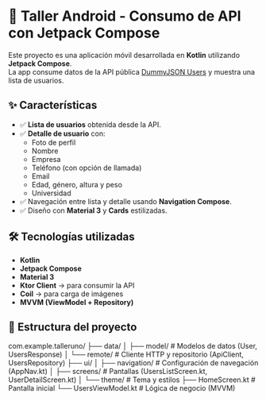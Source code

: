 # 📱 Taller Android - Consumo de API con Jetpack Compose  

Este proyecto es una aplicación móvil desarrollada en **Kotlin** utilizando **Jetpack Compose**.  
La app consume datos de la API pública [DummyJSON Users](https://dummyjson.com/users) y muestra una lista de usuarios.  

## ✨ Características  

- ✅ **Lista de usuarios** obtenida desde la API.  
- ✅ **Detalle de usuario** con:  
  - Foto de perfil  
  - Nombre  
  - Empresa  
  - Teléfono (con opción de llamada)  
  - Email  
  - Edad, género, altura y peso  
  - Universidad  
- ✅ Navegación entre lista y detalle usando **Navigation Compose**.  
- ✅ Diseño con **Material 3** y **Cards** estilizadas.  

## 🛠️ Tecnologías utilizadas  

- **Kotlin**  
- **Jetpack Compose**  
- **Material 3**  
- **Ktor Client** → para consumir la API  
- **Coil** → para carga de imágenes  
- **MVVM (ViewModel + Repository)**  

## 📂 Estructura del proyecto  

com.example.talleruno/
├── data/
│ ├── model/ # Modelos de datos (User, UsersResponse)
│ └── remote/ # Cliente HTTP y repositorio (ApiClient, UsersRepository)
├── ui/
│ ├── navigation/ # Configuración de navegación (AppNav.kt)
│ ├── screens/ # Pantallas (UsersListScreen.kt, UserDetailScreen.kt)
│ └── theme/ # Tema y estilos
├── HomeScreen.kt # Pantalla inicial
└── UsersViewModel.kt # Lógica de negocio (MVVM)
